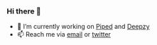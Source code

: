 ### Hi there 👋 

- 🔭 I’m currently working on [Piped](https://github.com/arashrasoulzadeh/piped) and [Deepzy](https://github.com/arashrasoulzadeh/deepzy) 
- 📫 Reach me via [email](arashrasoulzadeh@gmail.com) or [twitter](twitter.com/x3n0b1a)

